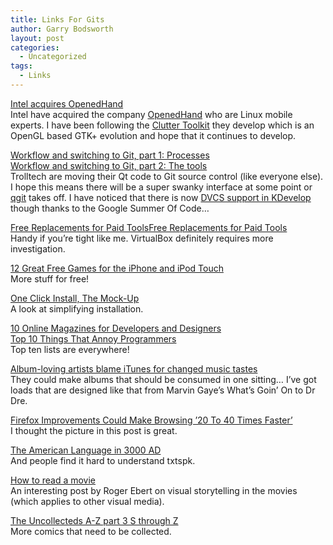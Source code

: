 ```yaml
---
title: Links For Gits
author: Garry Bodsworth
layout: post
categories:
  - Uncategorized
tags:
  - Links
---
```

[Intel acquires OpenedHand][1]  
Intel have acquired the company [OpenedHand][2] who are Linux mobile experts. I have been following the [Clutter Toolkit][3] they develop which is an OpenGL based GTK+ evolution and hope that it continues to develop.

[Workflow and switching to Git, part 1: Processes][4]  
[Workflow and switching to Git, part 2: The tools][5]  
Trolltech are moving their Qt code to Git source control (like everyone else). I hope this means there will be a super swanky interface at some point or [qgit][6] takes off. I have noticed that there is now [DVCS support in KDevelop][7] though thanks to the Google Summer Of Code&#8230;

[Free Replacements for Paid ToolsFree Replacements for Paid Tools][8]  
Handy if you&#8217;re tight like me. VirtualBox definitely requires more investigation.

[12 Great Free Games for the iPhone and iPod Touch][9]  
More stuff for free!

[One Click Install, The Mock-Up][10]  
A look at simplifying installation.

[10 Online Magazines for Developers and Designers ][11]  
[Top 10 Things That Annoy Programmers][12]  
Top ten lists are everywhere!

[Album-loving artists blame iTunes for changed music tastes][13]  
They could make albums that should be consumed in one sitting&#8230; I&#8217;ve got loads that are designed like that from Marvin Gaye&#8217;s What&#8217;s Goin&#8217; On to Dr Dre.

[Firefox Improvements Could Make Browsing &#8217;20 To 40 Times Faster&#8217;][14]  
I thought the picture in this post is great.

[The American Language in 3000 AD][15]  
And people find it hard to understand txtspk.

[How to read a movie][16]  
An interesting post by Roger Ebert on visual storytelling in the movies (which applies to other visual media).

[The Uncollecteds A-Z part 3 S through Z][17]  
More comics that need to be collected.

 [1]: http://linuxdevices.com/news/NS7559902579.html
 [2]: http://o-hand.com/
 [3]: http://clutter-project.org/
 [4]: http://labs.trolltech.com/blogs/2008/08/29/workflow-and-switching-to-git-part-1-processes/
 [5]: http://labs.trolltech.com/blogs/2008/08/29/workflow-and-switching-to-git-part-2-the-tools/
 [6]: http://git.kernel.org/?p=qgit/qgit4.git;a=summary
 [7]: http://www.kdedevelopers.org/node/3654
 [8]: http://lifehacker.com/5042753/free-replacements-for-paid-tools
 [9]: http://mashable.com/2008/08/27/free-iphone-games/
 [10]: http://ux.suse.de/~garrett/public/hackweek/oneclick/mockups/oneclick-mockup-disable%20widgets.png
 [11]: http://www.webmastersbydesign.com/2008/08/29/10-online-magazines-for-developers-and-designers/
 [12]: http://www.kevinwilliampang.com/post/Top-10-Things-That-Annoy-Programmers.aspx
 [13]: http://arstechnica.com/news.ars/post/20080828-album-loving-artists-blame-itunes-for-changed-music-tastes.html
 [14]: http://uk.gizmodo.com/2008/08/29/firefox_improvements_could_mak.html
 [15]: http://www.xibalba.demon.co.uk/jbr/futurese.html
 [16]: http://blogs.suntimes.com/ebert/2008/08/how_to_read_a_movie.html
 [17]: http://forbiddenplanet.co.uk/blog/?p=8833